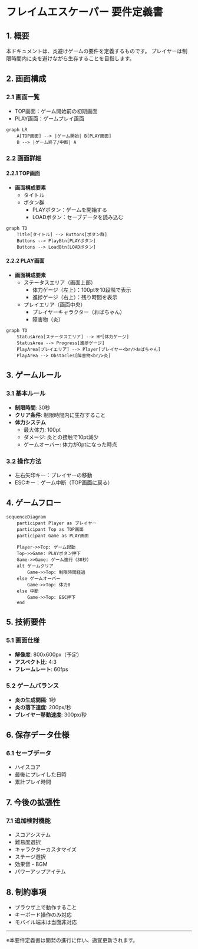 # フレイムエスケーパー 要件定義書

## 1. 概要

本ドキュメントは、炎避けゲームの要件を定義するものです。
プレイヤーは制限時間内に炎を避けながら生存することを目指します。

## 2. 画面構成

### 2.1 画面一覧
- TOP画面：ゲーム開始前の初期画面
- PLAY画面：ゲームプレイ画面

```mermaid
graph LR
    A[TOP画面] --> |ゲーム開始| B[PLAY画面]
    B --> |ゲーム終了/中断| A
```

### 2.2 画面詳細

#### 2.2.1 TOP画面
- **画面構成要素**
  - タイトル
  - ボタン群
    - PLAYボタン：ゲームを開始する
    - LOADボタン：セーブデータを読み込む

```mermaid
graph TD
    Title[タイトル] --> Buttons[ボタン群]
    Buttons --> PlayBtn[PLAYボタン]
    Buttons --> LoadBtn[LOADボタン]
```

#### 2.2.2 PLAY画面
- **画面構成要素**
  - ステータスエリア（画面上部）
    - 体力ゲージ（左上）：100ptを10段階で表示
    - 進捗ゲージ（右上）：残り時間を表示
  - プレイエリア（画面中央）
    - プレイヤーキャラクター（おばちゃん）
    - 障害物（炎）

```mermaid
graph TD
    StatusArea[ステータスエリア] --> HP[体力ゲージ]
    StatusArea --> Progress[進捗ゲージ]
    PlayArea[プレイエリア] --> Player[プレイヤー<br/>おばちゃん]
    PlayArea --> Obstacles[障害物<br/>炎]
```

## 3. ゲームルール

### 3.1 基本ルール
- **制限時間**: 30秒
- **クリア条件**: 制限時間内に生存すること
- **体力システム**
  - 最大体力: 100pt
  - ダメージ: 炎との接触で10pt減少
  - ゲームオーバー: 体力が0ptになった時点

### 3.2 操作方法
- 左右矢印キー：プレイヤーの移動
- ESCキー：ゲーム中断（TOP画面に戻る）

## 4. ゲームフロー

```mermaid
sequenceDiagram
    participant Player as プレイヤー
    participant Top as TOP画面
    participant Game as PLAY画面
    
    Player->>Top: ゲーム起動
    Top->>Game: PLAYボタン押下
    Game->>Game: ゲーム進行（30秒）
    alt ゲームクリア
        Game->>Top: 制限時間経過
    else ゲームオーバー
        Game->>Top: 体力0
    else 中断
        Game->>Top: ESC押下
    end
```

## 5. 技術要件

### 5.1 画面仕様
- **解像度**: 800x600px（予定）
- **アスペクト比**: 4:3
- **フレームレート**: 60fps

### 5.2 ゲームバランス
- **炎の生成間隔**: 1秒
- **炎の落下速度**: 200px/秒
- **プレイヤー移動速度**: 300px/秒

## 6. 保存データ仕様

### 6.1 セーブデータ
- ハイスコア
- 最後にプレイした日時
- 累計プレイ時間

## 7. 今後の拡張性

### 7.1 追加検討機能
- スコアシステム
- 難易度選択
- キャラクターカスタマイズ
- ステージ選択
- 効果音・BGM
- パワーアップアイテム

## 8. 制約事項
- ブラウザ上で動作すること
- キーボード操作のみ対応
- モバイル端末は当面非対応

---
※本要件定義書は開発の進行に伴い、適宜更新されます。
